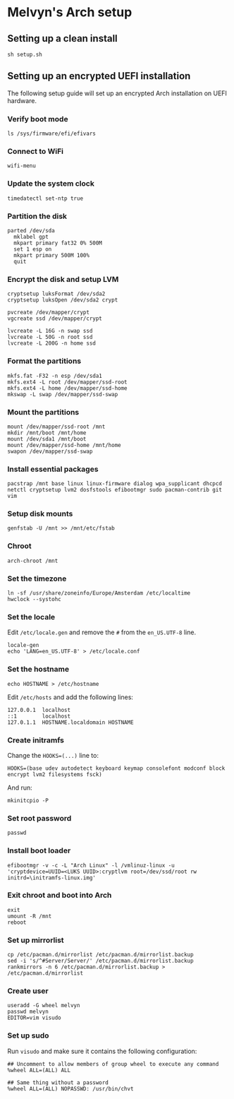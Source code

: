 # Melvyn's Arch setup

## Setting up a clean install

```
sh setup.sh
```

## Setting up an encrypted UEFI installation

The following setup guide will set up an encrypted Arch installation on UEFI hardware.

### Verify boot mode

```
ls /sys/firmware/efi/efivars
```

### Connect to WiFi

```
wifi-menu
```

### Update the system clock

```
timedatectl set-ntp true
```

### Partition the disk

```
parted /dev/sda
  mklabel gpt
  mkpart primary fat32 0% 500M
  set 1 esp on
  mkpart primary 500M 100%
  quit
```

### Encrypt the disk and setup LVM

```
cryptsetup luksFormat /dev/sda2
cryptsetup luksOpen /dev/sda2 crypt

pvcreate /dev/mapper/crypt
vgcreate ssd /dev/mapper/crypt

lvcreate -L 16G -n swap ssd
lvcreate -L 50G -n root ssd
lvcreate -L 200G -n home ssd
```

### Format the partitions

```
mkfs.fat -F32 -n esp /dev/sda1
mkfs.ext4 -L root /dev/mapper/ssd-root
mkfs.ext4 -L home /dev/mapper/ssd-home
mkswap -L swap /dev/mapper/ssd-swap
```

### Mount the partitions

```
mount /dev/mapper/ssd-root /mnt
mkdir /mnt/boot /mnt/home
mount /dev/sda1 /mnt/boot
mount /dev/mapper/ssd-home /mnt/home
swapon /dev/mapper/ssd-swap
```

### Install essential packages

```
pacstrap /mnt base linux linux-firmware dialog wpa_supplicant dhcpcd netctl cryptsetup lvm2 dosfstools efibootmgr sudo pacman-contrib git vim
```

### Setup disk mounts

```
genfstab -U /mnt >> /mnt/etc/fstab
```

### Chroot

```
arch-chroot /mnt
```

### Set the timezone

```
ln -sf /usr/share/zoneinfo/Europe/Amsterdam /etc/localtime
hwclock --systohc
```

### Set the locale

Edit `/etc/locale.gen` and remove the `#` from the `en_US.UTF-8` line.

```
locale-gen
echo 'LANG=en_US.UTF-8' > /etc/locale.conf
```

### Set the hostname

```
echo HOSTNAME > /etc/hostname
```

Edit `/etc/hosts` and add the following lines:

```
127.0.0.1  localhost
::1        localhost
127.0.1.1  HOSTNAME.localdomain HOSTNAME
```

### Create initramfs

Change the `HOOKS=(...)` line to:

```
HOOKS=(base udev autodetect keyboard keymap consolefont modconf block encrypt lvm2 filesystems fsck)
```

And run:

```
mkinitcpio -P
```

### Set root password

```
passwd
```

### Install boot loader

```
efibootmgr -v -c -L "Arch Linux" -l /vmlinuz-linux -u 'cryptdevice=UUID=<LUKS UUID>:cryptlvm root=/dev/ssd/root rw initrd=\initramfs-linux.img'
```

### Exit chroot and boot into Arch
```
exit
umount -R /mnt
reboot
```

### Set up mirrorlist

```
cp /etc/pacman.d/mirrorlist /etc/pacman.d/mirrorlist.backup
sed -i 's/^#Server/Server/' /etc/pacman.d/mirrorlist.backup
rankmirrors -n 6 /etc/pacman.d/mirrorlist.backup > /etc/pacman.d/mirrorlist
```

### Create user

```
useradd -G wheel melvyn
passwd melvyn
EDITOR=vim visudo
```

### Set up sudo

Run `visudo` and make sure it contains the following configuration:

```
## Uncomment to allow members of group wheel to execute any command
%wheel ALL=(ALL) ALL

## Same thing without a password
%wheel ALL=(ALL) NOPASSWD: /usr/bin/chvt
```
